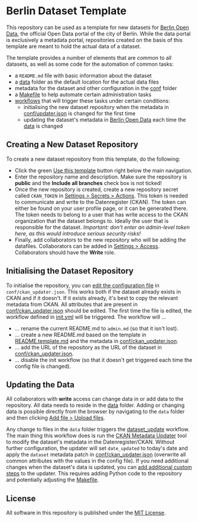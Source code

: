 # Berlin Dataset Template

This repository can be used as a template for new datasets for [Berlin Open Data](https://daten.berlin.de "The official Open Data portal of Berlin"), the official Open Data portal of the city of Berlin.
While the data portal is exclusively a metadata portal, repositories created on the basis of this template are meant to hold the actual data of a dataset.

The template provides a number of elements that are common to all datasets, as well as some code for the automation of common tasks:

- a `README.md` file with basic information about the dataset
- a [data](data) folder as the default location for the actual data files
- metadata for the dataset and other configuration in the [conf](conf) folder
- a [Makefile](Makefile) to help automate certain administration tasks
- [workflows](.github/workflows/) that will trigger these tasks under certain conditions:
  - initialising the new dataset repository when the metadata in [conf/updater.json](conf/updater.json) is changed for the first time
  - updating the dataset's metadata in [Berlin Open Data](https://daten.berlin.de "The official Open Data portal of Berlin") each time the [data](data) is changed

## Creating a New Dataset Repository

To create a new dataset repository from this template, do the following:

- Click the green <a href="../../generate">Use this template</a> button right below the main navigation.
- Enter the repository name and description. Make sure the repository is **public** and the **Include all branches** check box is not ticked!
- Once the new repository is created, create a new repository secret called `CKAN_TOKEN` in <a href="../../settings/secrets/actions">Settings > Secrets > Actions</a>.
This token is needed to communicate and write to the Datenregister (CKAN).
The token can either be found on your user profile page, or it can be generated there.
The token needs to belong to a user that has write access to the CKAN organization that the dataset belongs to.
Ideally the user that is responsible for the dataset.
_Important: don't enter an admin-level token here, as this would introduce serious security risks!_
- Finally, add collaborators to the new repository who will be adding the datafiles.
Collaborators can be added in <a href="../../settings/access">Settings > Access</a>.
Collaborators should have the **Write** role.

## Initialising the Dataset Repository

To initialise the repository, you can <a href="../../edit/master/conf/ckan_updater.json">edit the configuration file</a> in `conf/ckan_updater.json`.
This works both if the dataset already exists in CKAN and if it doesn't.
If it exists already, it's best to copy the relevant metadata from CKAN.
All attributes that are present in [conf/ckan_updater.json](conf/ckan_updater.json) should be edited.
The first time the file is edited, the workflow defined in [init.yml](.github/workflows/init.yml) will be triggered.
The workflow will …
  - … rename the current README.md to `admin.md` (so that it isn't lost).
  - … create a new README.md based on the template in [README.template.md](README.template.md) and the metadata in [conf/ckan_updater.json](conf/ckan_updater.json).
  - … add the URL of the repository as the URL of the dataset in [conf/ckan_updater.json](conf/ckan_updater.json).
  - … disable the init workflow (so that it doesn't get triggered each time the config file is changed).

## Updating the Data

All collaborators with **write** access can change data in or add data to the repository.
All data needs to reside in the [data](data) folder.
Adding or changing data is possible directly from the browser by navigating to the `data` folder and then clicking <a href="../../upload/master/data">Add file > Upload files</a>.

Any change to files in the `data` folder triggers the [dataset_update](.github/workflows/dataset_update.yml) workflow.
The main thing this workflow does is run the [CKAN Metadata Updater](https://github.com/berlinonline/ckan_metadata_updater) tool to modify the dataset's metadata in the Datenregister/CKAN.
Without further configuration, the updater will set `date_updated` to today's date and apply the `dataset` metadata patch in [conf/ckan_updater.json](conf/ckan_updater.json) (overwrite all common attributes with the values in the config file).
If you need additional changes when the dataset's data is updated, you can [add additional custom steps](https://github.com/berlinonline/ckan_metadata_updater#custom-steps) to the updater.
This requires adding Python code to the repository and potentially adjusting the [Makefile](Makefile).

## License

All software in this repository is published under the [MIT License](LICENSE).


